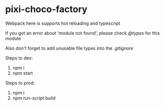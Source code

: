 # pixi-choco-factory


Webpack here is supports hot reloading and typescript

If you got an error about 'module not found', please check *@types* for this module

Also don't forget to add unusable file types into the *.gitignore*

Steps to dev:
1. npm i
2. npm start

Steps to prod:
1. npm i
2. npm run-script build